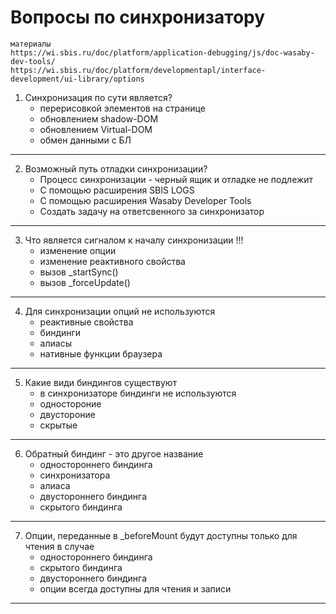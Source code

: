 # Вопросы по синхронизатору 

```
материалы
https://wi.sbis.ru/doc/platform/application-debugging/js/doc-wasaby-dev-tools/
https://wi.sbis.ru/doc/platform/developmentapl/interface-development/ui-library/options
```

1. Синхронизация по сути является?
	+ перерисовкой элементов на странице
	- обновлением shadow-DOM
	- обновлением Virtual-DOM
	- обмен данными с БЛ

---
2. Возможный путь отладки синхронизации?
	- Процесс синхронизации - черный ящик и отладке не подлежит
	- С помощью расширения SBIS LOGS
	+ С помощью расширения Wasaby Developer Tools
	- Создать задачу на ответсвенного за синхронизатор

---
3. Что является сигналом к началу синхронизации !!!
	+ изменение опции
	- изменение реактивного свойства
	- вызов _startSync()
	- вызов _forceUpdate()
  
---
4. Для синхронизации опций не используются 
	+ реактивные свойства
	- биндинги
	+ алиасы
	+ нативные функции браузера
  
---	
5. Какие види биндингов существуют
	- в синхронизаторе биндинги не используются
	+ одностороние
	+ двустороние
	- скрытые 

---
6. Обратный биндинг - это другое название
	- одностороннего биндинга
	- синхронизатора
	- алиаса
	+ двустороннего биндинга
	- скрытого биндинга

---
7. Опции, переданные в _beforeMount будут доступны только для чтения в случае
	+ одностороннего биндинга
	- скрытого биндинга
	- двустороннего биндинга
	- опции всегда доступны для чтения и записи
  
---
